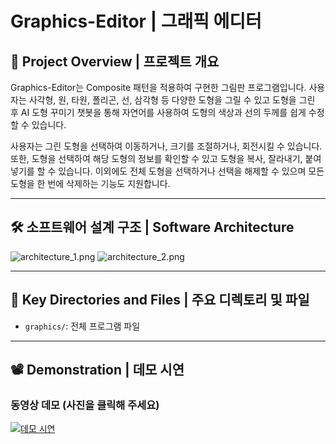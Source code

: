 # Graphics-Editor | 그래픽 에디터

## 🌟 Project Overview | 프로젝트 개요

Graphics-Editor는 Composite 패턴을 적용하여 구현한 그림판 프로그램입니다. 사용자는 사각형, 원, 타원, 폴리곤, 선, 삼각형 등 다양한 도형을 그릴 수 있고 도형을 그린 후 AI 도형 꾸미기 챗봇을 통해 자연어를 사용하여 도형의 색상과 선의 두께를 쉽게 수정할 수 있습니다.

사용자는 그린 도형을 선택하여 이동하거나, 크기를 조절하거나, 회전시킬 수 있습니다. 또한, 도형을 선택하여 해당 도형의 정보를 확인할 수 있고 도형을 복사, 잘라내기, 붙여넣기를 할 수 있습니다. 이외에도 전체 도형을 선택하거나 선택을 해제할 수 있으며 모든 도형을 한 번에 삭제하는 기능도 지원합니다.

---

## 🛠️ 소프트웨어 설계 구조 | Software Architecture
![architecture_1.png](https://github.com/user-attachments/assets/e5da56f6-da7b-4c44-8af1-ae9c56495f51)
![architecture_2.png](https://github.com/user-attachments/assets/adbc2b7c-fb91-4c6d-9bae-a7454e5d45d9)

---

## 📁 Key Directories and Files | 주요 디렉토리 및 파일

- `graphics/`: 전체 프로그램 파일

---

## 📽️ Demonstration | 데모 시연

### 동영상 데모 (사진을 클릭해 주세요)
[![데모 시연](https://github.com/user-attachments/assets/700d4e2f-6fe3-41d0-9328-4a57ae81ccd7)](https://www.youtube.com/watch?v=azahF8AcTq4)
